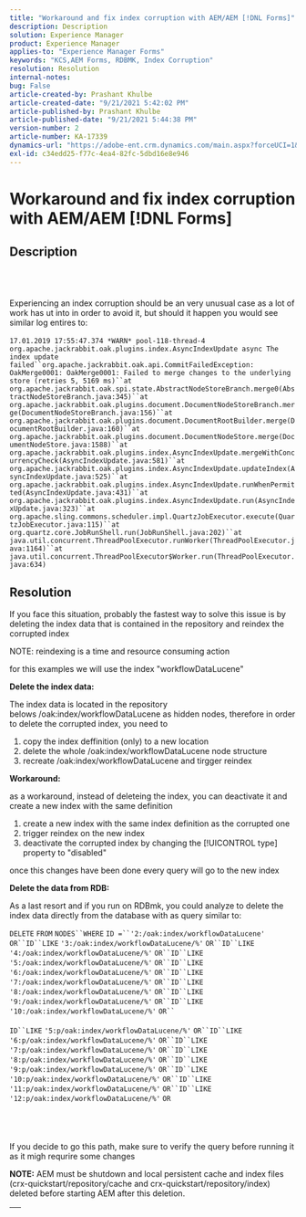```yaml
---
title: "Workaround and fix index corruption with AEM/AEM [!DNL Forms]"
description: Description
solution: Experience Manager
product: Experience Manager
applies-to: "Experience Manager Forms"
keywords: "KCS,AEM Forms, RDBMK, Index Corruption"
resolution: Resolution
internal-notes: 
bug: False
article-created-by: Prashant Khulbe
article-created-date: "9/21/2021 5:42:02 PM"
article-published-by: Prashant Khulbe
article-published-date: "9/21/2021 5:44:38 PM"
version-number: 2
article-number: KA-17339
dynamics-url: "https://adobe-ent.crm.dynamics.com/main.aspx?forceUCI=1&pagetype=entityrecord&etn=knowledgearticle&id=13171039-031b-ec11-b6e6-000d3a34dd41"
exl-id: c34edd25-f77c-4ea4-82fc-5dbd16e8e946
---
```

# Workaround and fix index corruption with AEM/AEM [!DNL Forms]

## Description

<br><br><br>Experiencing an index corruption should be an very unusual case as a lot of work has ut into in order to avoid it, but should it happen you would see similar log entires to:<br><br>`17.01.2019 17:55:47.374 *WARN* pool-118-thread-4 org.apache.jackrabbit.oak.plugins.index.AsyncIndexUpdate async The index update failed``org.apache.jackrabbit.oak.api.CommitFailedException: OakMerge0001: OakMerge0001: Failed to merge changes to the underlying store (retries 5, 5169 ms)``at org.apache.jackrabbit.oak.spi.state.AbstractNodeStoreBranch.merge0(AbstractNodeStoreBranch.java:345)``at org.apache.jackrabbit.oak.plugins.document.DocumentNodeStoreBranch.merge(DocumentNodeStoreBranch.java:156)``at org.apache.jackrabbit.oak.plugins.document.DocumentRootBuilder.merge(DocumentRootBuilder.java:160)``at org.apache.jackrabbit.oak.plugins.document.DocumentNodeStore.merge(DocumentNodeStore.java:1588)``at org.apache.jackrabbit.oak.plugins.index.AsyncIndexUpdate.mergeWithConcurrencyCheck(AsyncIndexUpdate.java:581)``at org.apache.jackrabbit.oak.plugins.index.AsyncIndexUpdate.updateIndex(AsyncIndexUpdate.java:525)``at org.apache.jackrabbit.oak.plugins.index.AsyncIndexUpdate.runWhenPermitted(AsyncIndexUpdate.java:431)``at org.apache.jackrabbit.oak.plugins.index.AsyncIndexUpdate.run(AsyncIndexUpdate.java:323)``at org.apache.sling.commons.scheduler.impl.QuartzJobExecutor.execute(QuartzJobExecutor.java:115)``at org.quartz.core.JobRunShell.run(JobRunShell.java:202)``at java.util.concurrent.ThreadPoolExecutor.runWorker(ThreadPoolExecutor.java:1164)``at java.util.concurrent.ThreadPoolExecutor$Worker.run(ThreadPoolExecutor.java:634)`

## Resolution


If you face this situation, probably the fastest way to solve this issue is by deleting the index data that is contained in the repository and reindex the corrupted index

NOTE: reindexing is a time and resource consuming action

for this examples we will use the index "workflowDataLucene"

<b>Delete the index data: </b>

The index data is located in the repository belows /oak:index/workflowDataLucene as hidden nodes, therefore in order to delete the corrupted index, you need to

1. copy the index deffinition (only) to a new location
2. delete the whole /oak:index/workflowDataLucene node structure
3. recreate /oak:index/workflowDataLucene and tirgger reindex


<b>Workaround:</b>

as a workaround, instead of deleteing the index, you can deactivate it and create a new index with the same definition

1. create a new index with the same index definition as the corrupted one
2. trigger reindex on the new index
3. deactivate the corrupted index by changing the [!UICONTROL type] property to "disabled"


once this changes have been done every query will go to the new index

<b>Delete the data from RDB:</b>

As a last resort and if you run on RDBmk, you could analyze to delete the index data directly from the database with as query similar to:

`DELETE` `FROM` `NODES``WHERE`
`ID =``'2:/oak:index/workflowDataLucene'` `OR``ID``LIKE` `'3:/oak:index/workflowDataLucene/%'` `OR``ID``LIKE` `'4:/oak:index/workflowDataLucene/%'` `OR``ID``LIKE` `'5:/oak:index/workflowDataLucene/%'` `OR``ID``LIKE` `'6:/oak:index/workflowDataLucene/%'` `OR``ID``LIKE` `'7:/oak:index/workflowDataLucene/%'` `OR``ID``LIKE` `'8:/oak:index/workflowDataLucene/%'` `OR``ID``LIKE` `'9:/oak:index/workflowDataLucene/%'` `OR``ID``LIKE` `'10:/oak:index/workflowDataLucene/%'` `OR`` ` <br><br>`ID``LIKE` `'5:p/oak:index/workflowDataLucene/%'` `OR``ID``LIKE` `'6:p/oak:index/workflowDataLucene/%'` `OR``ID``LIKE` `'7:p/oak:index/workflowDataLucene/%'` `OR``ID``LIKE` `'8:p/oak:index/workflowDataLucene/%'` `OR``ID``LIKE` `'9:p/oak:index/workflowDataLucene/%'` `OR``ID``LIKE` `'10:p/oak:index/workflowDataLucene/%'` `OR``ID``LIKE` `'11:p/oak:index/workflowDataLucene/%'` `OR``ID``LIKE` `'12:p/oak:index/workflowDataLucene/%'` `OR`<br><br> <br><br><br>
If you decide to go this path, make sure to verify the query before running it as it migh requrire some changes

<b>NOTE:</b> AEM must be shutdown and local persistent cache and index files (crx-quickstart/repository/cache and crx-quickstart/repository/index) deleted before starting AEM after this deletion.


|   |
| --- |
